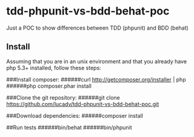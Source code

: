 tdd-phpunit-vs-bdd-behat-poc
============================

Just a POC to show differences between TDD (phpunit) and BDD (behat)

## Install
Assuming that you are in an unix environment and that you already have php 5.3+ installed, follow these steps:

###Install composer: 
######curl http://getcomposer.org/installer | php
######php composer.phar install

###Clone the git repository:
######git clone https://github.com/lucadv/tdd-phpunit-vs-bdd-behat-poc.git

###Download dependencies:
######composer install

##Run tests
######bin/behat 
######bin/phpunit
